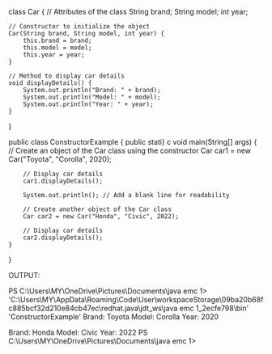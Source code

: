 class Car {
    // Attributes of the class
    String brand;
    String model;
    int year;

    // Constructor to initialize the object
    Car(String brand, String model, int year) {
        this.brand = brand;
        this.model = model;
        this.year = year;
    }

    // Method to display car details
    void displayDetails() {
        System.out.println("Brand: " + brand);
        System.out.println("Model: " + model);
        System.out.println("Year: " + year);
    }
}

public class ConstructorExample {
    public stati}
c void main(String[] args) {
        // Create an object of the Car class using the constructor
        Car car1 = new Car("Toyota", "Corolla", 2020);

        // Display car details
        car1.displayDetails();

        System.out.println(); // Add a blank line for readability

        // Create another object of the Car class
        Car car2 = new Car("Honda", "Civic", 2022);

        // Display car details
        car2.displayDetails();
    }
}


OUTPUT:


PS C:\Users\MY\OneDrive\Pictures\Documents\java emc 1> 'C:\Users\MY\AppData\Roaming\Code\User\workspaceStorage\09ba20b68fc885bcf32d210e84cb47ec\redhat.java\jdt_ws\java emc 1_2ecfe798\bin' 'ConstructorExample' 
Brand: Toyota
Model: Corolla
Year: 2020

Brand: Honda
Model: Civic
Year: 2022
PS C:\Users\MY\OneDrive\Pictures\Documents\java emc 1> 
